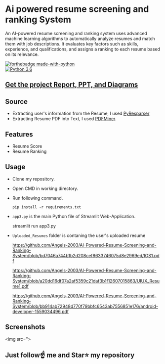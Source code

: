 # Ai powered resume screening and ranking System
An AI-powered resume screening and ranking system uses advanced machine learning algorithms to automatically analyze resumes and match them with job descriptions. It evaluates key factors such as skills, experience, and qualifications, and assigns a ranking to each resume based on its relevance.

[![forthebadge made-with-python](http://ForTheBadge.com/images/badges/made-with-python.svg)](https://www.python.org/)                 
[![Python 3.6](https://img.shields.io/badge/python-3.6-blue.svg)](https://www.python.org/downloads/release/python-360/)   

## [Get the project Report, PPT, and Diagrams](https://kushalbhavsar1820.stores.instamojo.com/product/864991/smart-resume-analyzer-ppt-report-and-diagram-c091f/)
## Source
- Extracting user's information from the Resume, I used [PyResparser](https://omkarpathak.in/pyresparser/)
- Extracting Resume PDF into Text, I used [PDFMiner](https://pypi.org/project/pdfminer/).

## Features
- Resume Score
- Resume Ranking

## Usage
- Clone my repository.
- Open CMD in working directory.
- Run following command.
  ```
  pip install -r requirements.txt
  ```
- `app3.py` is the main Python file of Streamlit Web-Application. 

  streamlit run app3.py
- `Uploaded_Resumes` folder is contaning the user's uploaded resume

   https://github.com/Angels-2003/AI-Powered-Resume-Screening-and-Ranking-System/blob/bd7046a744b1b2d208cef8633746075d8e2969ed/IOS1.pdf

   https://github.com/Angels-2003/AI-Powered-Resume-Screening-and-Ranking-System/blob/a20dd16df07a2af5359c21daf3b1f12607015863/UIUX_Resume1.pdf

   https://github.com/Angels-2003/AI-Powered-Resume-Screening-and-Ranking-System/blob/bb914ab72948d770f79bbfc6543ab7556851e176/android-developer-1559034496.pdf
  
  

## Screenshots
<img src=">




## Just follow☝️ me and Star⭐ my repository 

